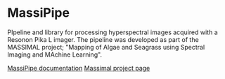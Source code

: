 # MassiPipe
PIpeline and library for processing hyperspectral images acquired with a Resonon Pika L imager. The pipeline was developed as part of the MASSIMAL project; "Mapping of Algae and Seagrass using Spectral Imaging and MAchine Learning".

[MassiPipe documentation](https://mh-skjelvareid.github.io/massipipe/)
[Massimal project page](https://en.uit.no/project/massimal)
